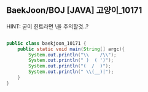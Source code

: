 ## BaekJoon/BOJ [JAVA] 고양이_10171

HINT: 굳이 힌트라면 \을 주의할것..?

```java

public class baekjoon_10171 {
    public static void main(String[] argc){
        System.out.println("\\    /\\");
        System.out.println(" )  ( ')");
        System.out.println("(  /  )");
        System.out.println(" \\(__)|");
    }
}

```
